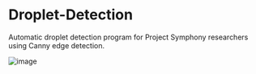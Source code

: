 # Droplet-Detection
Automatic droplet detection program for Project Symphony researchers using Canny edge detection.

![image](https://user-images.githubusercontent.com/1884987/160943522-8723c4f6-896f-4055-81da-75339d93149f.png)
